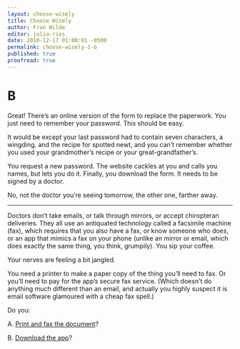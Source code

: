 ```yaml
---
layout: choose-wisely
title: Choose Wisely
author: Fran Wilde
editor: julia-rios
date: 2010-12-17 01:00:01 -0500
permalink: choose-wisely-1-b
published: true
proofread: true
---
```



# B

Great! There’s an online version of the form to replace the paperwork. You just need to remember your password. This should be easy.

It would be except your last password had to contain seven characters, a wingding, and the recipe for spotted newt, and you can’t remember whether you used your grandmother’s recipe or your great-grandfather’s.

You request a new password. The website cackles at you and calls you names, but lets you do it. Finally, you download the form. It needs to be signed by a doctor.

No, not the doctor you’re seeing tomorrow, the other one, farther away.

----

Doctors don’t take emails, or talk through mirrors, or accept chiropteran deliveries. They all use an antiquated technology called a facsimile machine (fax), which requires that you also have a fax, or know someone who does, or an app that mimics a fax on your phone (unlike an mirror or email, which does exactly the same thing, you think, grumpily). You sip your coffee.

Your nerves are feeling a bit jangled.

You need a printer to make a paper copy of the thing you’ll need to fax. Or you’ll need to pay for the app’s secure fax service. (Which doesn’t do anything much different than an email, and actually you highly suspect it is email software glamoured with a cheap fax spell.)

Do you:

A. [Print and fax the document](/choose-wisely-2-a)?

B. [Download the app](/choose-wisely-2-b)?
